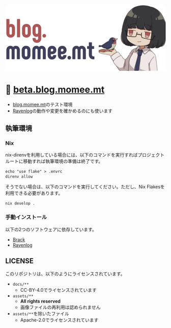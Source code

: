 <p align="center">
    <img src="./assets/logo.png" />
</p>

# 🦉 [beta.blog.momee.mt](https://beta.blog.momee.mt/)

- [blog.momee.mt](https://blog.momee.mt)のテスト環境
- [Ravenlog](https://github.com/brack-lang/ravenlog)の動作や変更を確かめるのにも使います

## 執筆環境

### Nix
nix-direnvを利用している場合には、以下のコマンドを実行すればプロジェクトルートに移動すれば執筆環境の準備は終了です。

```
echo "use flake" > .envrc
direnv allow
```

そうでない場合は、以下のコマンドを実行してください。ただし、Nix Flakesを利用できる必要があります。

```
nix develop .
```

### 手動インストール
以下の2つのソフトウェアに依存しています。

- [Brack](https://github.com/brack-lang/brack)
- [Ravenlog](https://github.com/brack-lang/ravenlog)

## LICENSE
このリポジトリは、以下のようにライセンスされています。

- `docs/**`
    - CC-BY-4.0でライセンスされています
- `assets/**`
    - **All rights reserved**
    - 画像ファイルの再利用は認められません
- `assets/**`を除いたファイル
    - Apache-2.0でライセンスされています
